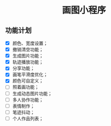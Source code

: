 <h1 style="text-align: center;">画图小程序</h1>

## 功能计划

- [x] 颜色、宽度设置；
- [x] 撤销清空功能；
- [x] 生成图片功能；
- [x] 轨迹播放功能；
- [x] 分享功能；
- [x] 画笔平滑度优化；
- [x] 颜色可自定义；
- [ ] 照着画功能；
- [ ] 生成动态图片功能；
- [ ] 多人协作功能；
- [ ] 表情制作；
- [ ] 笔迹抖动；
- [ ] 个人作品列表；
